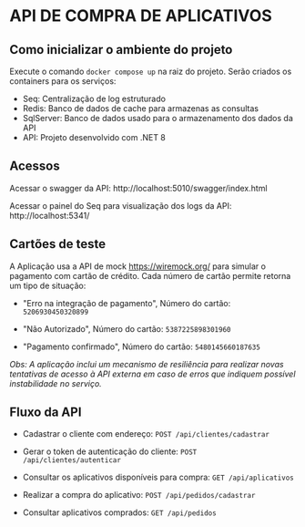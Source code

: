 # API DE COMPRA DE APLICATIVOS

## Como inicializar o ambiente do projeto
Execute o comando `docker compose up` na raiz do projeto. Serão criados os containers para os serviços:

* Seq: Centralização de log estruturado
* Redis: Banco de dados de cache para armazenas as consultas
* SqlServer: Banco de dados usado para o armazenamento dos dados da API
* API: Projeto desenvolvido com .NET 8

## Acessos
Acessar o swagger da API:
http://localhost:5010/swagger/index.html

Acessar o painel do Seq para visualização dos logs da API:
http://localhost:5341/


## Cartões de teste

A Aplicação usa a API de mock https://wiremock.org/ para simular o pagamento com cartão de crédito. Cada número de cartão permite retorna um tipo de situação:

* "Erro na integração de pagamento", 
Número do cartão:
`5206930450320899`

* "Não Autorizado", 
Número do cartão:
`5387225898301960`

* "Pagamento confirmado", 
Número do cartão:
`5480145660187635`

*Obs: A aplicação inclui um mecanismo de resiliência para realizar novas tentativas de acesso à API externa em caso de erros que indiquem possível instabilidade no serviço.*

## Fluxo da API

* Cadastrar o cliente com endereço: 
`POST /api/clientes/cadastrar`

* Gerar o token de autenticação do cliente: 
`POST /api/clientes/autenticar`

* Consultar os aplicativos disponíveis para compra: 
`GET /api/aplicativos`

* Realizar a compra do aplicativo: 
`POST /api/pedidos/cadastrar`

* Consultar aplicativos comprados: 
`GET /api/pedidos`

